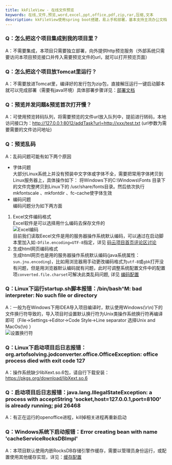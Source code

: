```yaml
---
title: kkFileView - 在线文件预览
keywords: 在线,文件,预览,word,excel,ppt,office,pdf,zip,rar,压缩,文本
description: kkFileView使用spring boot搭建，易上手和部署，基本支持主流办公文档的在线预览，如doc,docx,Excel,pdf,txt,zip,rar,图片等等
---
```

### Q：怎么把这个项目集成到我的项目里？  
A：不需要集成，本项目只需要独立部署，向外提供http预览服务（外部系统只需要访问本项目预览接口并传入需要预览文件的url，就可以打开预览页面）  

### Q：怎么把这个项目放Tomcat里运行？  
A：不需要放进Tomcat里，编译好的发行包为zip包，直接解压运行一键启动脚本就可以完成部署（需要有java环境）具体部署步骤详见：[部署文档](production.md)

### Q：预览并发问题&预览首次打开慢？
A：可使用预览转码队列，将需要预览的文件url放入队列中，提前进行转码，本地访问接口为：http://127.0.0.1:8012/addTask?url=http://xxx/test.txt (url参数为需要需要的文件访问地址)

### Q：预览乱码  
A：乱码问题可能有如下两个原因  
* 字体问题  
大部分Linux系统上并没有预装中文字体或字体不全，需要把常用字体拷贝到Linux服务器上，具体操作如下：
将Windows下的C:\Windows\Fonts 目录下的文件完整拷贝到Linux下的 /usr/share/fonts目录。然后依次执行mkfontscale 、mkfontdir 、fc-cache使字体生效
* 编码问题  
编码问题分为如下两方面
1. Excel文件编码格式  
Excel软件是可以选择用什么编码去保存文件的  
![Excel编码](https://images.gitee.com/uploads/images/2019/0508/180042_2a806a43_528790.png "excel-encoding.png")  
目前我们读取Eecel文件是用的服务器操作系统默认编码，可以通过在启动脚本里加入如`-Dfile.encoding=UTF-8`指定，详见 [码云项目首页评论区讨论](https://gitee.com/kekingcn/file-online-preview#note_1841612)  
2. 生成html网页编码格式  
生成html网页也是用的服务器操作系统默认编码(java系统属性：`sun.jnu.encoding`)，比如用浏览器用手动更改编码格式为`utf-8`或`gbk`打开没有问题，但是用浏览器默认编码就有问题，此时可调整系统配置文件中的配置项`converted.file.charset`可解决此类乱码问题, 详见 [编码配置](config.md)


### Q：Linux下运行startup.sh脚本报错：/bin/bash^M: bad interpreter: No such file or directory  
A：一般为在Windows下用IDEA导入项目编译时，默认使用Windows(\r\n)下的文件换行符导致的，导入项目时设置默认换行符为Unix类操作系统换行符再编译即可（File->Settings->Editor->Code Style->Line separator 选择Unix and MacOs(\n) ）  
![设置换行符](https://gitee.com/uploads/images/2019/0506/154431_9153cb1e_528790.png)  


### Q：Linux下启动项目后日志报错：org.artofsolving.jodconverter.office.OfficeException: office process died with exit code 127
A：操作系统缺少libXext.so.6包，请自行下载安装：https://pkgs.org/download/libXext.so.6  

### Q：启动项目后日志报错：java.lang.IllegalStateException: a process with acceptString 'socket,host=127.0.0.1,port=8100' is already running; pid 26468
A：有正在运行的openoffice进程，kill掉相关进程再重新启动

### Q：Windows系统下启动报错：Error creating bean with name 'cacheServiceRocksDBImpl'   
A：本项目默认使用内嵌RocksDB存储引擎作缓存，需要以管理员身份运行，或配置使用其他缓存实现，详见：[缓存配置](config.md)
